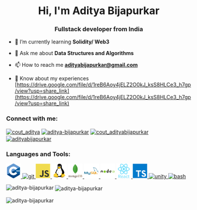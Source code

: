 <h1 align="center">Hi, I'm Aditya Bijapurkar</h1>
<h3 align="center">Fullstack developer from India</h3>

- 🌱 I’m currently learning **Solidity/ Web3**

- 💬 Ask me about **Data Structures and Algorithms**

- 📫 How to reach me **adityabijapurkar@gmail.com**

- 📄 Know about my experiences [https://drive.google.com/file/d/1reB6Aoy4jELZ2O0kJ_ksS8HLCe3_h7gp/view?usp=share_link](https://drive.google.com/file/d/1reB6Aoy4jELZ2O0kJ_ksS8HLCe3_h7gp/view?usp=share_link)

<h3 align="left">Connect with me:</h3>
<p align="left">
<a href="https://twitter.com/cout_aditya" target="blank"><img align="center" src="https://raw.githubusercontent.com/rahuldkjain/github-profile-readme-generator/master/src/images/icons/Social/twitter.svg" alt="cout_aditya" height="30" width="40" /></a>
<a href="https://linkedin.com/in/aditya-bijapurkar" target="blank"><img align="center" src="https://raw.githubusercontent.com/rahuldkjain/github-profile-readme-generator/master/src/images/icons/Social/linked-in-alt.svg" alt="aditya-bijapurkar" height="30" width="40" /></a>
<a href="https://instagram.com/cout_adityabijapurkar" target="blank"><img align="center" src="https://raw.githubusercontent.com/rahuldkjain/github-profile-readme-generator/master/src/images/icons/Social/instagram.svg" alt="cout_adityabijapurkar" height="30" width="40" /></a>
<a href="https://www.leetcode.com/adityabijapurkar" target="blank"><img align="center" src="https://raw.githubusercontent.com/rahuldkjain/github-profile-readme-generator/master/src/images/icons/Social/leet-code.svg" alt="adityabijapurkar" height="30" width="40" /></a>
</p>

<h3 align="left">Languages and Tools:</h3>
<p align="left"> <a href="https://www.w3schools.com/cpp/" target="_blank" rel="noreferrer"> <img src="https://raw.githubusercontent.com/devicons/devicon/master/icons/cplusplus/cplusplus-original.svg" alt="cplusplus" width="40" height="40"/> </a> <a href="https://git-scm.com/" target="_blank" rel="noreferrer"> <img src="https://www.vectorlogo.zone/logos/git-scm/git-scm-icon.svg" alt="git" width="40" height="40"/> </a> <a href="https://developer.mozilla.org/en-US/docs/Web/JavaScript" target="_blank" rel="noreferrer"> <img src="https://raw.githubusercontent.com/devicons/devicon/master/icons/javascript/javascript-original.svg" alt="javascript" width="40" height="40"/> </a> <a href="https://www.linux.org/" target="_blank" rel="noreferrer"> <img src="https://raw.githubusercontent.com/devicons/devicon/master/icons/linux/linux-original.svg" alt="linux" width="40" height="40"/> </a> <a href="https://www.mongodb.com/" target="_blank" rel="noreferrer"> <img src="https://raw.githubusercontent.com/devicons/devicon/master/icons/mongodb/mongodb-original-wordmark.svg" alt="mongodb" width="40" height="40"/> </a> <a href="https://www.mysql.com/" target="_blank" rel="noreferrer"> <img src="https://raw.githubusercontent.com/devicons/devicon/master/icons/mysql/mysql-original-wordmark.svg" alt="mysql" width="40" height="40"/> </a> <a href="https://nodejs.org" target="_blank" rel="noreferrer"> <img src="https://raw.githubusercontent.com/devicons/devicon/master/icons/nodejs/nodejs-original-wordmark.svg" alt="nodejs" width="40" height="40"/> </a> <a href="https://reactjs.org/" target="_blank" rel="noreferrer"> <img src="https://raw.githubusercontent.com/devicons/devicon/master/icons/react/react-original-wordmark.svg" alt="react" width="40" height="40"/> </a> <a href="https://www.typescriptlang.org/" target="_blank" rel="noreferrer"> <img src="https://raw.githubusercontent.com/devicons/devicon/master/icons/typescript/typescript-original.svg" alt="typescript" width="40" height="40"/> </a> <a href="https://unity.com/" target="_blank" rel="noreferrer"> <img src="https://www.vectorlogo.zone/logos/unity3d/unity3d-icon.svg" alt="unity" width="40" height="40"/> </a> <a href="https://www.gnu.org/software/bash/" target="_blank" rel="noreferrer"> <img src="https://www.vectorlogo.zone/logos/gnu_bash/gnu_bash-icon.svg" alt="bash" width="40" height="40"/> </a> </p>

<p><img align="left" src="https://github-readme-stats.vercel.app/api/top-langs?username=aditya-bijapurkar&show_icons=true&locale=en&layout=compact" alt="aditya-bijapurkar" /></p>

<p>&nbsp;<img align="center" src="https://github-readme-stats.vercel.app/api?username=aditya-bijapurkar&show_icons=true&locale=en" alt="aditya-bijapurkar" /></p>

<p><img align="center" src="https://github-readme-streak-stats.herokuapp.com/?user=aditya-bijapurkar&" alt="aditya-bijapurkar" /></p>
